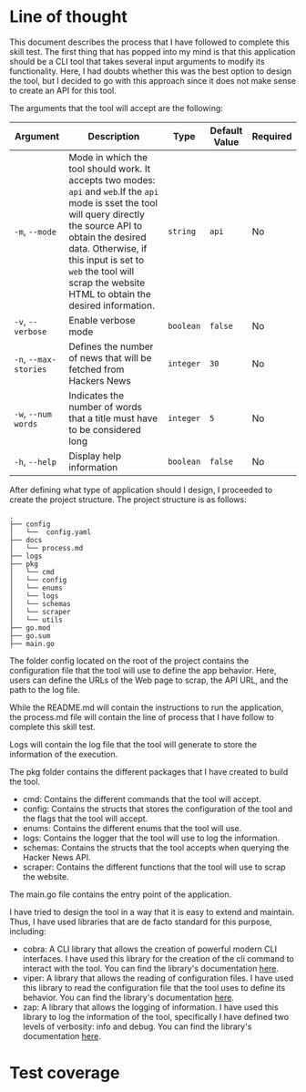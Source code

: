 # Line of thought

This document describes the process that I have followed to complete this skill test. The first thing that has popped
into my mind is that this application should be a CLI tool that takes several input arguments to modify its
functionality. Here, I had doubts whether this was the best option to design the tool, but I decided to go with this 
approach since it does not make sense to create an API for this tool.

The arguments that the tool will accept are the following:

| Argument              | Description                                                                                                                                                                                                                                                                                  | Type      | Default Value | Required |
|-----------------------|----------------------------------------------------------------------------------------------------------------------------------------------------------------------------------------------------------------------------------------------------------------------------------------------|-----------|---------------|----------|
| `-m`, `--mode`        | Mode in which the tool should work. It accepts two modes: `api` and `web`.If the `api` mode is sset the tool will query directly the source API to obtain the desired data. Otherwise, if this input is set to `web` the tool will scrap the website HTML to obtain the desired information. | `string`  | `api`         | No       |
| `-v`, `--verbose`     | Enable verbose mode                                                                                                                                                                                                                                                                          | `boolean` | `false`       | No       |
| `-n`, `--max-stories` | Defines the number of news that will be fetched from Hackers News                                                                                                                                                                                                                            | `integer` | `30`          | No       |
| `-w`, `--num words`   | Indicates the number of words that a title must have to be considered long                                                                                                                                                                                                                   | `integer` | `5`           | No       |
| `-h`, `--help`        | Display help information                                                                                                                                                                                                                                                                     | `boolean` | `false`       | No       |

After defining what type of application should I design, I proceeded to create the project structure. The project 
structure is as follows:

```
.
├── config
│   └──  config.yaml    
├── docs
│   └── process.md
├── logs
├── pkg 
│   └── cmd 
│   └── config
│   └── enums
│   └── logs
│   └── schemas
│   └── scraper
│   └── utils 
├── go.mod
├── go.sum
├── main.go
```

The folder config located on the root of the project contains the configuration file that the tool will use to define
the app behavior. Here, users can define the URLs of the Web page to scrap, the API URL, and the path to the log file.

While the README.md will contain the instructions to run the application, the process.md file will contain the line of
process that I have follow to complete this skill test.

Logs will contain the log file that the tool will generate to store the information of the execution.

The pkg folder contains the different packages that I have created to build the tool.

- cmd: Contains the different commands that the tool will accept.
- config: Contains the structs that stores the configuration of the tool and the flags that the tool will accept.
- enums: Contains the different enums that the tool will use.
- logs: Contains the logger that the tool will use to log the information.
- schemas: Contains the structs that the tool accepts when querying the Hacker News API.
- scraper: Contains the different functions that the tool will use to scrap the website.

The main.go file contains the entry point of the application.

I have tried to design the tool in a way that it is easy to extend and maintain. Thus, I have used libraries
that are de facto standard for this purpose, including:
    
- cobra: A CLI library that allows the creation of powerful modern CLI interfaces. I have used this library for the
creation of the cli command to interact with the tool. You can find the library's documentation [here](github.com/spf13/viper).
- viper: A library that allows the reading of configuration files. I have used this library to read the configuration
file that the tool uses to define its behavior. You can find the library's documentation [here](github.com/spf13/viper).
- zap: A library that allows the logging of information. I have used this library to log the information of the 
tool, specifically I have defined two levels of verbosity: info and debug. You can find the library's documentation [here](github.com/uber-go/zap).




# Test coverage
